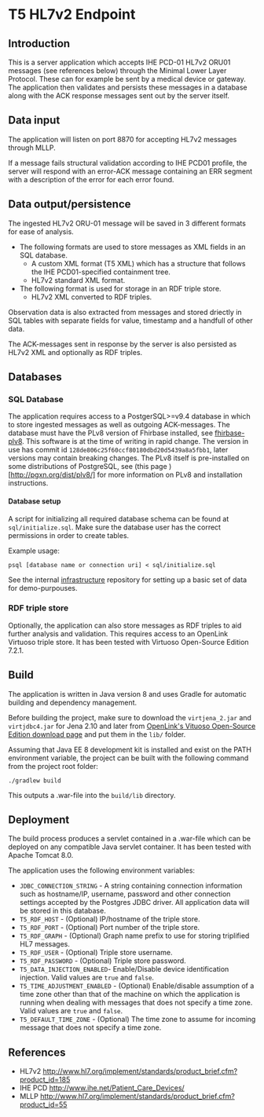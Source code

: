 # T5 HL7v2 Endpoint

## Introduction

This is a server application which accepts IHE PCD-01 HL7v2 ORU01 messages (see references below) through the Minimal Lower Layer Protocol. These can for example be sent by a medical device or gateway. The application then validates and persists these messages in a database along with the ACK response messages sent out by the server itself.

## Data input
The application will listen on port 8870 for accepting HL7v2 messages through MLLP. 

If a message fails structural validation according to IHE PCD01 profile, the server will respond with an error-ACK message containing an ERR segment with a description of the error for each error found.

## Data output/persistence
The ingested HL7v2 ORU-01 message will be saved in 3 different formats for ease of analysis.

* The following formats are used to store messages as XML fields in an SQL database.
  * A custom XML format (T5 XML) which has a structure that follows the IHE PCD01-specified containment tree.
  * HL7v2 standard XML format.
* The following format is used for storage in an RDF triple store.
  * HL7v2 XML converted to RDF triples.

Observation data is also extracted from messages and stored driectly in SQL tables with separate fields for value, timestamp and a handfull of other data.

The ACK-messages sent in response by the server is also persisted as HL7v2 XML and optionally as RDF triples.

## Databases

### SQL Database
The application requires access to a PostgerSQL>=v9.4 database in which to store ingested messages as well as outgoing ACK-messages. The database must have the PLv8 version of Fhirbase installed, see [fhirbase-plv8](https://github.com/fhirbase/fhirbase-plv8). This software is at the time of writing in rapid change. The version in use has commit id `128de806c25f60ccf80180dbd20d5439a8a5fbb1`, later versions may contain breaking changes. The PLv8 itself is pre-installed on some distributions of PostgreSQL, see (this page )[http://pgxn.org/dist/plv8/] for more information on PLv8 and installation instructions.

#### Database setup
A script for initializing all required database schema can be found at `sql/initialize.sql`. Make sure the database user has the correct permissions in order to create tables.

Example usage:
```
psql [database name or connection uri] < sql/initialize.sql
```

See the internal [infrastructure](https://github.com/sll-mdilab/infrastructure/tree/master/database/fhir-data-reset) repository for setting up a basic set of data for demo-purpouses.

### RDF triple store
Optionally, the application can also store messages as RDF triples to aid further analysis and validation. This requires access to an OpenLink Virtuoso triple store. It has been tested with Virtuoso Open-Source Edition 7.2.1.

## Build
The application is written in Java version 8 and uses Gradle for automatic building and dependency management.

Before building the project, make sure to download the `virtjena_2.jar` and `virtjdbc4.jar` for Jena 2.10 and later from [OpenLink's Vituoso Open-Source Edition download page](http://virtuoso.openlinksw.com/dataspace/doc/dav/wiki/Main/VOSDownload#Jena%20Provider) and put them in the `lib/` folder.

Assuming that Java EE 8 development kit is installed and exist on the PATH environment variable, the project can be built with the following command from the project root folder:

    ./gradlew build

This outputs a .war-file into the `build/lib` directory.

## Deployment
The build process produces a servlet contained in a .war-file which can be deployed on any compatible Java servlet container. It has been tested with Apache Tomcat 8.0.

The application uses the following environment variables:

* `JDBC_CONNECTION_STRING` - A string containing connection information such as hostname/IP, username, password and other connection settings accepted by the Postgres JDBC driver. All application data will be stored in this database.
* `T5_RDF_HOST` - (Optional) IP/hostname of the triple store.
* `T5_RDF_PORT` - (Optional) Port number of the triple store.
* `T5_RDF_GRAPH` - (Optional) Graph name prefix to use for storing triplified HL7 messages.
* `T5_RDF_USER` - (Optional) Triple store username.
* `T5_RDF_PASSWORD` - (Optional) Triple store password.
* `T5_DATA_INJECTION_ENABLED`- Enable/Disable device identification injection. Valid values are `true` and `false`.
* `T5_TIME_ADJUSTMENT_ENABLED` - (Optional) Enable/disable assumption of a time zone other than that of the machine on which the application is running when dealing with messages that does not specify a time zone. Valid values are `true` and `false`.
* `T5_DEFAULT_TIME_ZONE` - (Optional) The time zone to assume for incoming message that does not specify a time zone.


## References
* HL7v2 http://www.hl7.org/implement/standards/product_brief.cfm?product_id=185
* IHE PCD http://www.ihe.net/Patient_Care_Devices/
* MLLP http://www.hl7.org/implement/standards/product_brief.cfm?product_id=55
